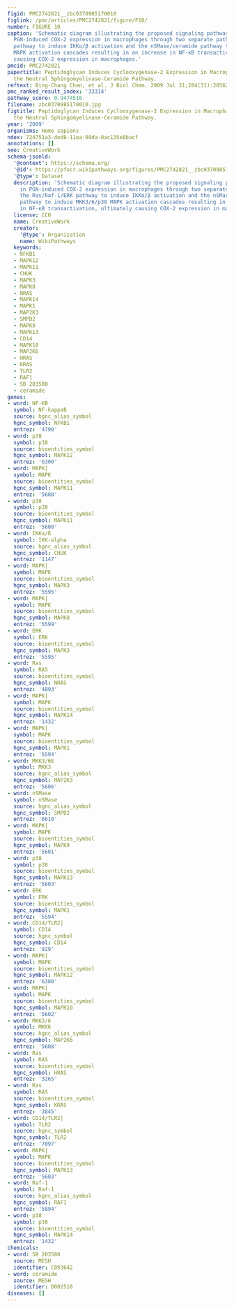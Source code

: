 ```yaml
---
figid: PMC2742821__zbc0370985170010
figlink: /pmc/articles/PMC2742821/figure/F10/
number: FIGURE 10
caption: 'Schematic diagram illustrating the proposed signaling pathway involved in
  PGN-induced COX-2 expression in macrophages through two separate pathways: the Ras/Raf-1/ERK
  pathway to induce IKKα/β activation and the nSMase/ceramide pathway to induce MKK3/6/p38
  MAPK activation cascades resulting in an increase in NF-κB transactivation, ultimately
  causing COX-2 expression in macrophages.'
pmcid: PMC2742821
papertitle: Peptidoglycan Induces Cyclooxygenase-2 Expression in Macrophages by Activating
  the Neutral Sphingomyelinase-Ceramide Pathway.
reftext: Bing-Chang Chen, et al. J Biol Chem. 2009 Jul 31;284(31):20562-20573.
pmc_ranked_result_index: '33314'
pathway_score: 0.9474516
filename: zbc0370985170010.jpg
figtitle: Peptidoglycan Induces Cyclooxygenase-2 Expression in Macrophages by Activating
  the Neutral Sphingomyelinase-Ceramide Pathway.
year: '2009'
organisms: Homo sapiens
ndex: 724751a3-ded8-11ea-99da-0ac135e8bacf
annotations: []
seo: CreativeWork
schema-jsonld:
  '@context': https://schema.org/
  '@id': https://pfocr.wikipathways.org/figures/PMC2742821__zbc0370985170010.html
  '@type': Dataset
  description: 'Schematic diagram illustrating the proposed signaling pathway involved
    in PGN-induced COX-2 expression in macrophages through two separate pathways:
    the Ras/Raf-1/ERK pathway to induce IKKα/β activation and the nSMase/ceramide
    pathway to induce MKK3/6/p38 MAPK activation cascades resulting in an increase
    in NF-κB transactivation, ultimately causing COX-2 expression in macrophages.'
  license: CC0
  name: CreativeWork
  creator:
    '@type': Organization
    name: WikiPathways
  keywords:
  - NFKB1
  - MAPK12
  - MAPK11
  - CHUK
  - MAPK3
  - MAPK8
  - NRAS
  - MAPK14
  - MAPK1
  - MAP2K3
  - SMPD2
  - MAPK9
  - MAPK13
  - CD14
  - MAPK10
  - MAP2K6
  - HRAS
  - KRAS
  - TLR2
  - RAF1
  - SB 203580
  - ceramide
genes:
- word: NF-KB
  symbol: NF-kappaB
  source: hgnc_alias_symbol
  hgnc_symbol: NFKB1
  entrez: '4790'
- word: p38
  symbol: p38
  source: bioentities_symbol
  hgnc_symbol: MAPK12
  entrez: '6300'
- word: MAPK|
  symbol: MAPK
  source: bioentities_symbol
  hgnc_symbol: MAPK11
  entrez: '5600'
- word: p38
  symbol: p38
  source: bioentities_symbol
  hgnc_symbol: MAPK11
  entrez: '5600'
- word: IKKa/ß
  symbol: IKK-alpha
  source: hgnc_alias_symbol
  hgnc_symbol: CHUK
  entrez: '1147'
- word: MAPK|
  symbol: MAPK
  source: bioentities_symbol
  hgnc_symbol: MAPK3
  entrez: '5595'
- word: MAPK|
  symbol: MAPK
  source: bioentities_symbol
  hgnc_symbol: MAPK8
  entrez: '5599'
- word: ERK
  symbol: ERK
  source: bioentities_symbol
  hgnc_symbol: MAPK3
  entrez: '5595'
- word: Ras
  symbol: RAS
  source: bioentities_symbol
  hgnc_symbol: NRAS
  entrez: '4893'
- word: MAPK|
  symbol: MAPK
  source: bioentities_symbol
  hgnc_symbol: MAPK14
  entrez: '1432'
- word: MAPK|
  symbol: MAPK
  source: bioentities_symbol
  hgnc_symbol: MAPK1
  entrez: '5594'
- word: MKK3/6E
  symbol: MKK3
  source: hgnc_alias_symbol
  hgnc_symbol: MAP2K3
  entrez: '5606'
- word: nSMase
  symbol: nSMase
  source: hgnc_alias_symbol
  hgnc_symbol: SMPD2
  entrez: '6610'
- word: MAPK|
  symbol: MAPK
  source: bioentities_symbol
  hgnc_symbol: MAPK9
  entrez: '5601'
- word: p38
  symbol: p38
  source: bioentities_symbol
  hgnc_symbol: MAPK13
  entrez: '5603'
- word: ERK
  symbol: ERK
  source: bioentities_symbol
  hgnc_symbol: MAPK1
  entrez: '5594'
- word: CD14/TLR2|
  symbol: CD14
  source: hgnc_symbol
  hgnc_symbol: CD14
  entrez: '929'
- word: MAPK|
  symbol: MAPK
  source: bioentities_symbol
  hgnc_symbol: MAPK12
  entrez: '6300'
- word: MAPK|
  symbol: MAPK
  source: bioentities_symbol
  hgnc_symbol: MAPK10
  entrez: '5602'
- word: MKK3/6
  symbol: MKK6
  source: hgnc_alias_symbol
  hgnc_symbol: MAP2K6
  entrez: '5608'
- word: Ras
  symbol: RAS
  source: bioentities_symbol
  hgnc_symbol: HRAS
  entrez: '3265'
- word: Ras
  symbol: RAS
  source: bioentities_symbol
  hgnc_symbol: KRAS
  entrez: '3845'
- word: CD14/TLR2|
  symbol: TLR2
  source: hgnc_symbol
  hgnc_symbol: TLR2
  entrez: '7097'
- word: MAPK|
  symbol: MAPK
  source: bioentities_symbol
  hgnc_symbol: MAPK13
  entrez: '5603'
- word: Raf-1
  symbol: Raf-1
  source: hgnc_alias_symbol
  hgnc_symbol: RAF1
  entrez: '5894'
- word: p38
  symbol: p38
  source: bioentities_symbol
  hgnc_symbol: MAPK14
  entrez: '1432'
chemicals:
- word: SB 203580
  source: MESH
  identifier: C093642
- word: ceramide
  source: MESH
  identifier: D002518
diseases: []
---
```

